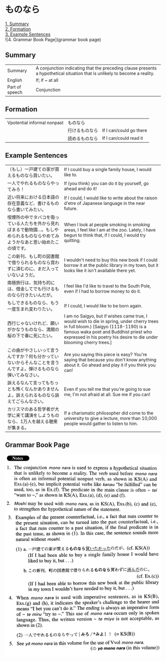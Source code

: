 # ものなら

[1. Summary](#summary)<br>
[2. Formation](#formation)<br>
[3. Example Sentences](#example-sentences)<br>
![4. Grammar Book Page](grammar book page)<br>


## Summary

<table><tr>   <td>Summary</td>   <td>A conjunction indicating that the preceding clause presents a hypothetical situation that is unlikely to become a reality.</td></tr><tr>   <td>English</td>   <td>If; if ~ at all</td></tr><tr>   <td>Part of speech</td>   <td>Conjunction</td></tr></table>

## Formation

<table class="table"><tbody><tr class="tr head"><td class="td"><span class="bold">Vpotential informal nonpast</span></td><td class="td"><span class="concept">ものなら</span></td><td class="td"></td></tr><tr class="tr"><td class="td"></td><td class="td"><span>行ける</span><span class="concept">ものなら</span></td><td class="td"><span>If I can/could go there</span></td></tr><tr class="tr"><td class="td"></td><td class="td"><span>読める</span><span class="concept">ものなら</span></td><td class="td"><span>If I can/could read it</span></td></tr></tbody></table>

## Example Sentences

<table><tr>   <td>（もし）一戸建ての家が買えるものなら買いたい。</td>   <td>If I could buy a single family house, I would like to.</td></tr><tr>   <td>一人でやれるものならやってみろ！</td>   <td>If (you think) you can do it by yourself, go ahead and do it!</td></tr><tr>   <td>近い将来における日本語の存在意義など、書けるものなら書いてみたい。</td>   <td>If I could, I would like to write about the raison d'etre of Japanese language in the near future.</td></tr><tr>   <td>喫煙所の中でタバコを吸っている人たちを外から見ればまるで動物園…。もしやめられるものならやめてみようかなあと思い始めたこの頃です。</td>   <td>When I look at people smoking in smoking areas, I feel like I am at the zoo. Lately, I have begun to think that, if I could, I would try quitting.</td></tr><tr>   <td>この新刊、もし町の図書館で借りられるものなら買わずに済むのに、まだ入っていないようだ。</td>   <td>I wouldn't need to buy this new book if I could borrow it at the public library in my town, but it looks like it isn't available there yet.</td></tr><tr>   <td>南極旅行は、気持ち的には、借金してでも行けるものなら行きたいんだが。</td>   <td>I feel like I'd like to travel to the South Pole, even if I had to borrow money to do it.</td></tr><tr>   <td>もしできるものなら、もう一度生まれ変わりたい。</td>   <td>If I could, I would like to be born again.</td></tr><tr>   <td>西行じゃないけれど、願いがかなうものなら、満開の桜の下で春に死にたい。</td>   <td>I am no Saigyo, but if wishes came true, I would wish to die in spring, under cherry trees in full bloom.) [Saigyo (1118-1190) is a famous waka poet and Buddhist priest who expressed in his poetry his desire to die under blooming cherry trees.]</td></tr><tr>   <td>この曲がやさしいって言うんですか？何も分かっていないからそんなことを言うんですよ。弾けるものなら弾いてみなさい。</td>   <td>Are you saying this piece is easy? You're saying that because you don't know anything about it. Go ahead and play it if you think you can!</td></tr><tr>   <td>訴えるなんて言ってもちっとも怖くなんかありませんよ。訴えられるものなら訴えてごらんなさい。</td>   <td>Even if you tell me that you're going to sue me, I'm not afraid at all. Sue me if you can!</td></tr><tr>   <td>カリスマのある哲学者が大学に来て講演をしようものなら、1万人を越える聴衆が集まる。</td>   <td>If a charismatic philosopher did come to the university to give a lecture, more than 10,000 people would gather to listen to him.</td></tr></table>

## Grammar Book Page

![](../img/Advancedものなら.png)


